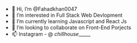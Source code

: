 - 👋 Hi, I’m @Fahadkhan0047
- 👀 I’m interested in Full Stack Web Devlopment
- 🌱 I’m currently learning Javascript and React Js
- 💞️ I’m looking to collaborate on Front-End Porjects
- 📫 Instagram - @ _chillhouse______ 



